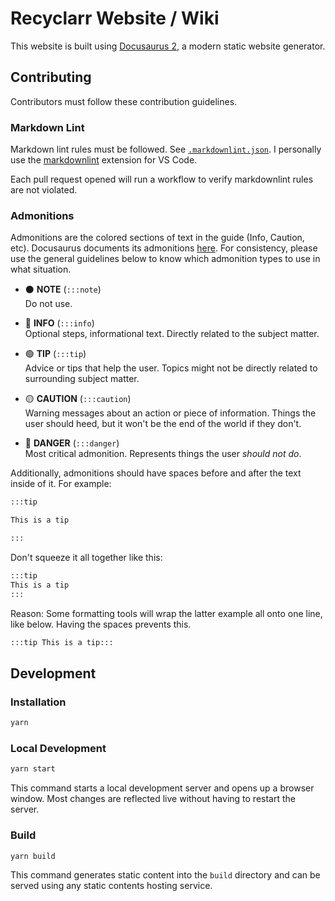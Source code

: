 # Recyclarr Website / Wiki

This website is built using [Docusaurus 2](https://docusaurus.io/), a modern static website
generator.

## Contributing

Contributors must follow these contribution guidelines.

### Markdown Lint

Markdown lint rules must be followed. See [`.markdownlint.json`](.markdownlint.json). I personally
use the [markdownlint] extension for VS Code.

Each pull request opened will run a workflow to verify markdownlint rules are not violated.

[markdownlint]: https://marketplace.visualstudio.com/items?itemName=DavidAnson.vscode-markdownlint

### Admonitions

Admonitions are the colored sections of text in the guide (Info, Caution, etc). Docusaurus documents
its admonitions [here](https://docusaurus.io/docs/markdown-features/admonitions). For consistency,
please use the general guidelines below to know which admonition types to use in what situation.

- ⚫ **NOTE** (`:::note`)<br/>
  Do not use.

- 🔵 **INFO** (`:::info`)<br/>
  Optional steps, informational text. Directly related to the subject matter.

- 🟢 **TIP** (`:::tip`)<br/>
  Advice or tips that help the user. Topics might not be directly related to surrounding subject
  matter.

- 🟡 **CAUTION** (`:::caution`)<br/>
  Warning messages about an action or piece of information. Things the user should heed, but it
  won't be the end of the world if they don't.

- 🔴 **DANGER** (`:::danger`)<br/>
  Most critical admonition. Represents things the user *should not do*.

Additionally, admonitions should have spaces before and after the text inside of it. For example:

```md
:::tip

This is a tip

:::
```

Don't squeeze it all together like this:

```md
:::tip
This is a tip
:::
```

Reason: Some formatting tools will wrap the latter example all onto one line, like below. Having the
spaces prevents this.

```md
:::tip This is a tip:::
```

## Development

### Installation

```sh
yarn
```

### Local Development

```sh
yarn start
```

This command starts a local development server and opens up a browser window. Most changes are
reflected live without having to restart the server.

### Build

```sh
yarn build
```

This command generates static content into the `build` directory and can be served using any static
contents hosting service.
